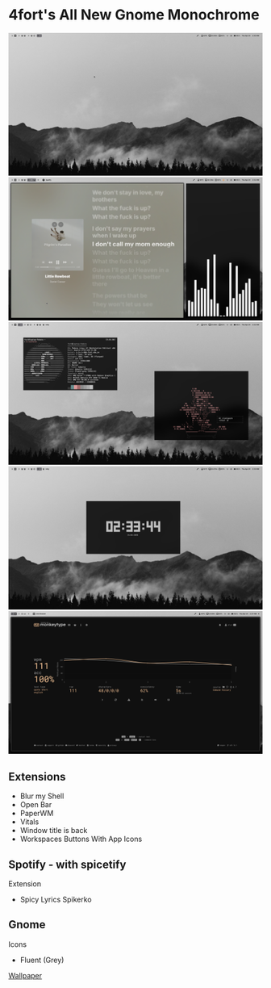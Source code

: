 # 4fort's All New Gnome Monochrome

![Screenshot 1](./Screenshot%20From%202025-04-24%2002-30-35.png)
![Screenshot 2](./Screenshot%20From%202025-04-24%2002-31-09.png)
![Screenshot 3](./Screenshot%20From%202025-04-24%2002-32-43.png)
![Screenshot 4](./Screenshot%20From%202025-04-24%2002-33-51.png)
![Screenshot 5](./Screenshot%20From%202025-04-24%2002-37-05.png)

## Extensions

- Blur my Shell
- Open Bar
- PaperWM
- Vitals
- Window title is back
- Workspaces Buttons With App Icons

## Spotify - with spicetify

Extension

- Spicy Lyrics Spikerko

## Gnome

Icons

- Fluent (Grey)

[Wallpaper](./background.jpg)
